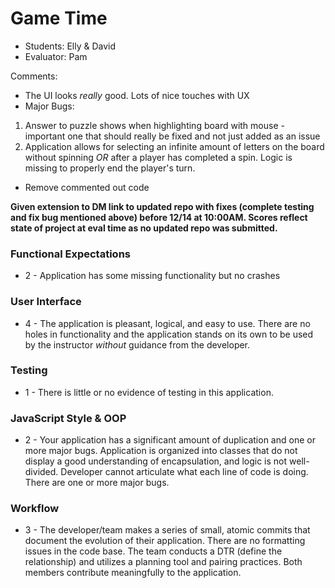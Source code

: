 # Game Time
* Students: Elly & David
* Evaluator: Pam

Comments:

* The UI looks _really_ good. Lots of nice touches with UX
* Major Bugs: 
1. Answer to puzzle shows when highlighting board with mouse - important one that should really be fixed and not just added as an issue
2. Application allows for selecting an infinite amount of letters on the board without spinning _OR_ after a player has completed a spin. Logic is missing to properly end the player's turn.
* Remove commented out code

**Given extension to DM link to updated repo with fixes (complete testing and fix bug mentioned above) before 12/14 at 10:00AM. Scores reflect state of project at eval time as no updated repo was submitted.**

### Functional Expectations

* 2 - Application has some missing functionality but no crashes

### User Interface

* 4 - The application is pleasant, logical, and easy to use. There are no holes in functionality and the application stands on its own to be used by the instructor _without_ guidance from the developer.

### Testing

* 1 - There is little or no evidence of testing in this application.

### JavaScript Style & OOP

* 2 - Your application has a significant amount of duplication and one or more major bugs. Application is organized into classes that do not display a good understanding of encapsulation, and logic is not well-divided. Developer cannot articulate what each line of code is doing. There are one or more major bugs.

### Workflow

* 3 - The developer/team makes a series of small, atomic commits that document the evolution of their application. There are no formatting issues in the code base. The team conducts a DTR (define the relationship) and utilizes a planning tool and pairing practices. Both members contribute meaningfully to the application.
